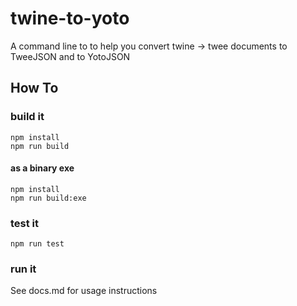 # twine-to-yoto

A command line to to help you convert twine -> twee documents to TweeJSON and to YotoJSON

## How To

### build it

```
npm install
npm run build
```

#### as a binary exe

```
npm install
npm run build:exe
```

### test it

```
npm run test
```

### run it

See docs.md for usage instructions

####
